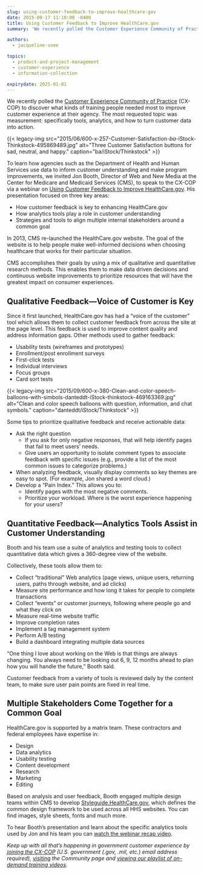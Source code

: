 ```yaml
---
slug: using-customer-feedback-to-improve-healthcare-gov
date: 2015-09-17 11:10:00 -0400
title: Using Customer Feedback to Improve HealthCare.gov
summary: 'We recently polled the Customer Experience Community of Practice (CX-COP) to discover what kinds of training people needed most to improve customer experience at their agency.'

authors:
  - jacqueline-snee

topics:
  - product-and-project-management
  - customer-experience
  - information-collection

expirydate: 2025-01-01
---
```


We recently polled the [Customer Experience Community of Practice](https://digital.gov/communities/customer-experience/) (CX-COP) to discover what kinds of training people needed most to improve customer experience at their agency. The most requested topic was measurement: specifically tools, analytics, and how to turn customer data into action.

{{< legacy-img src="2015/06/600-x-257-Customer-Satisfaction-_ba_-iStock-Thinkstock-495869489.jpg" alt="Three Customer Satisfaction buttons for sad, neutral, and happy." caption="ba/iStock/Thinkstock" >}}

To learn how agencies such as the Department of Health and Human Services use data to inform customer understanding and make program improvements, we invited Jon Booth, Director of Web and New Media at the Center for Medicare and Medicaid Services (CMS), to speak to the CX-COP via a webinar on [Using Customer Feedback to Improve HealthCare.gov](https://www.youtube.com/watch?v=4ZtfdD5RNac&list=PLd9b-GuOJ3nH7xSSjL1XBXPfVqw68BNbW). His presentation focused on three key areas:

  * How customer feedback is key to enhancing HealthCare.gov
  * How analytics tools play a role in customer understanding
  * Strategies and tools to align multiple internal stakeholders around a common goal

In 2013, CMS re-launched the HealthCare.gov website. The goal of the website is to help people make well-informed decisions when choosing healthcare that works for their particular situation.

CMS accomplishes their goals by using a mix of qualitative and quantitative research methods. This enables them to make data driven decisions and continuous website improvements to prioritize resources that will have the greatest impact on consumer experiences.

## Qualitative Feedback—Voice of Customer is Key

Since it first launched, HealthCare.gov has had a “voice of the customer” tool which allows them to collect customer feedback from across the site at the page level. This feedback is used to improve content quality and address information gaps. Other methods used to gather feedback:

  * Usability tests (wireframes and prototypes)
  * Enrollment/post enrollment surveys
  * First-click tests
  * Individual interviews
  * Focus groups
  * Card sort tests

{{< legacy-img src="2015/09/600-x-380-Clean-and-color-speech-balloons-with-simbols-danteddt-iStock-thinkstock-469163369.jpg" alt="Clean and color speech balloons with question, information, and chat symbols." caption="danteddt/iStock/Thinkstock" >}} 

Some tips to prioritize qualitative feedback and receive actionable data:

* Ask the right question 
   * If you ask for only negative responses, that will help identify pages that fail to meet users’ needs.
   * Give users an opportunity to isolate comment types to associate feedback with specific issues (e.g., provide a list of the most common issues to categorize problems.)
* When analyzing feedback, visually display comments so key themes are easy to spot. (For example, Jon shared a word cloud.)
* Develop a “Pain Index.” This allows you to: 
   * Identify pages with the most negative comments.
   * Prioritize your workload. Where is the worst experience happening for your users?

## Quantitative Feedback—Analytics Tools Assist in Customer Understanding

Booth and his team use a suite of analytics and testing tools to collect quantitative data which gives a 360-degree view of the website.

Collectively, these tools allow them to:

* Collect “traditional” Web analytics (page views, unique users, returning users, paths through website, and ad clicks)
* Measure site performance and how long it takes for people to complete transactions
* Collect “events” or customer journeys, following where people go and what they click on
* Measure real-time website traffic
* Improve completion rates
* Implement a tag management system
* Perform A/B testing
* Build a dashboard integrating multiple data sources

“One thing I love about working on the Web is that things are always changing. You always need to be looking out 6, 9, 12 months ahead to plan how you will handle the future,” Booth said.

Customer feedback from a variety of tools is reviewed daily by the content team, to make sure user pain points are fixed in real time.

## Multiple Stakeholders Come Together for a Common Goal

HealthCare.gov is supported by a matrix team. These contractors and federal employees have expertise in:

* Design
* Data analytics
* Usability testing
* Content development
* Research
* Marketing
* Editing

Based on analysis and user feedback, Booth engaged multiple design teams within CMS to develop [Styleguide.HealthCare.gov](http://styleguide.healthcare.gov/), which defines the common design framework to be used across all HHS websites. You can find images, style sheets, fonts and much more.

To hear Booth’s presentation and learn about the specific analytics tools used by Jon and his team you can [watch the webinar recap video](https://www.youtube.com/watch?v=4ZtfdD5RNac&list=PLd9b-GuOJ3nH7xSSjL1XBXPfVqw68BNbW).

_Keep up with all that’s happening in government customer experience by [joining the CX-COP](https://digital.gov/communities/customer-experience/) (U.S. government (.gov, .mil, etc.) email address required), [visiting](https://digital.gov/communities/customer-experience/) the Community page and [viewing our playlist of on-demand training videos](https://www.youtube.com/playlist?list=PLd9b-GuOJ3nH7xSSjL1XBXPfVqw68BNbW)._
